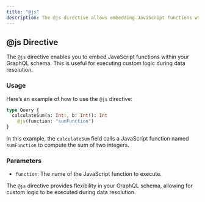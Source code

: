 ```yaml
---
title: "@js"
description: The @js directive allows embedding JavaScript functions within the GraphQL schema.
---
```


## @js Directive

The `@js` directive enables you to embed JavaScript functions within your GraphQL schema. This is useful for executing custom logic during data resolution.

### Usage

Here’s an example of how to use the `@js` directive:

```graphql
type Query {
  calculateSum(a: Int!, b: Int!): Int
    @js(function: "sumFunction")
}
```

In this example, the `calculateSum` field calls a JavaScript function named `sumFunction` to compute the sum of two integers.

### Parameters

- `function`: The name of the JavaScript function to execute.

The `@js` directive provides flexibility in your GraphQL schema, allowing for custom logic to be executed during data resolution.
